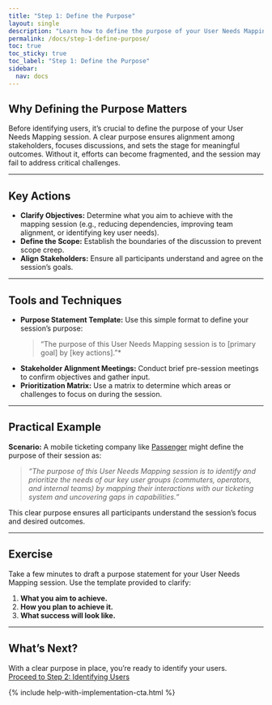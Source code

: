 ```yaml
---
title: "Step 1: Define the Purpose"
layout: single
description: "Learn how to define the purpose of your User Needs Mapping session to set the stage for success."
permalink: /docs/step-1-define-purpose/
toc: true
toc_sticky: true
toc_label: "Step 1: Define the Purpose"
sidebar:
  nav: docs
---
```


## Why Defining the Purpose Matters

Before identifying users, it’s crucial to define the purpose of your User Needs Mapping session. A clear purpose ensures alignment among stakeholders, focuses discussions, and sets the stage for meaningful outcomes. Without it, efforts can become fragmented, and the session may fail to address critical challenges.

---

## Key Actions

- **Clarify Objectives:** Determine what you aim to achieve with the mapping session (e.g., reducing dependencies, improving team alignment, or identifying key user needs).
- **Define the Scope:** Establish the boundaries of the discussion to prevent scope creep.
- **Align Stakeholders:** Ensure all participants understand and agree on the session’s goals.

---

## Tools and Techniques

- **Purpose Statement Template:** Use this simple format to define your session’s purpose:  
  > “The purpose of this User Needs Mapping session is to [primary goal] by [key actions].”*
- **Stakeholder Alignment Meetings:** Conduct brief pre-session meetings to confirm objectives and gather input.
- **Prioritization Matrix:** Use a matrix to determine which areas or challenges to focus on during the session.

---

## Practical Example

**Scenario:** A mobile ticketing company like [Passenger](/docs/examples/passenger) might define the purpose of their session as:  

 >*“The purpose of this User Needs Mapping session is to identify and prioritize the needs of our key user groups (commuters, operators, and internal teams) by mapping their interactions with our ticketing system and uncovering gaps in capabilities.”*

This clear purpose ensures all participants understand the session’s focus and desired outcomes.

---

## Exercise

Take a few minutes to draft a purpose statement for your User Needs Mapping session. Use the template provided to clarify:

1. **What you aim to achieve.**
2. **How you plan to achieve it.**
3. **What success will look like.**

---

## What’s Next?

With a clear purpose in place, you’re ready to identify your users.  
[Proceed to Step 2: Identifying Users](/docs/step-2-identifying-users)

{% include help-with-implementation-cta.html %}
